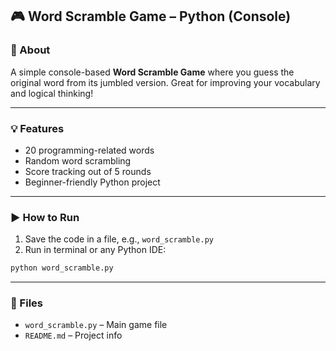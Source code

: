 ## 🎮 Word Scramble Game – Python (Console)

### 📌 About  
A simple console-based **Word Scramble Game** where you guess the original word from its jumbled version. Great for improving your vocabulary and logical thinking!

---

### 💡 Features  
- 20 programming-related words  
- Random word scrambling  
- Score tracking out of 5 rounds  
- Beginner-friendly Python project

---

### ▶️ How to Run  
1. Save the code in a file, e.g., `word_scramble.py`  
2. Run in terminal or any Python IDE:

```bash
python word_scramble.py
```

---

### 📁 Files  
- `word_scramble.py` – Main game file  
- `README.md` – Project info
